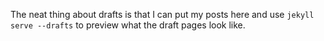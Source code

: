 The neat thing about drafts is that I can put my posts here and use `jekyll serve --drafts` to preview what the draft pages look like.
